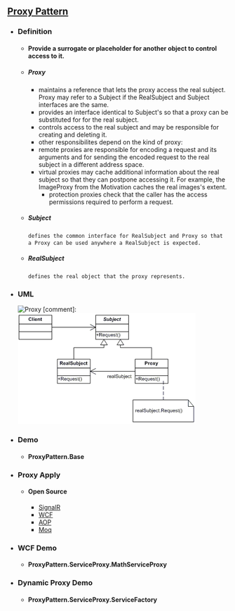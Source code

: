 ﻿## [Proxy Pattern](https://www.dofactory.com/net/proxy-design-pattern)
- ### Definition
  - #### Provide a surrogate or placeholder for another object to control access to it.
  - ##### Proxy
     - maintains a reference that lets the proxy access the real subject. Proxy may refer to a Subject if the RealSubject and Subject interfaces are the same.
     - provides an interface identical to Subject's so that a proxy can be substituted for for the real subject.
     - controls access to the real subject and may be responsible for creating and deleting it.
     - other responsibilites depend on the kind of proxy:
      - remote proxies are responsible for encoding a request and its arguments and for sending the encoded request to the real subject in a different address space.
      - virtual proxies may cache additional information about the real subject so that they can postpone accessing it. For example, the ImageProxy from the Motivation caches the real images's extent.
        - protection proxies check that the caller has the access permissions required to perform a request.
  - ##### Subject
        defines the common interface for RealSubject and Proxy so that a Proxy can be used anywhere a RealSubject is expected.
  - ##### RealSubject
        defines the real object that the proxy represents.
- ### UML
  ![Proxy](https://www.dofactory.com/images/diagrams/net/proxy.gif)
  [comment]:![Proxy](proxy.gif)
- ### Demo
  - #### ProxyPattern.Base
- ### Proxy Apply ###
  - #### Open Source
    - [SignalR](https://github.com/SignalR/SignalR/blob/master/src/Microsoft.AspNet.SignalR.Client/Hubs/HubProxy.cs)
    - [WCF](https://github.com/dotnet/wcf/blob/f0b3b4935eb97807dbed7b73f25fbf160a523eac/src/System.Private.ServiceModel/src/System/ServiceModel/ChannelFactory.cs)
    - [AOP](https://github.com/autofac/Autofac.Extras.DynamicProxy)
    - [Moq](https://github.com/moq/moq4/tree/master/src/Moq/ProxyFactories)
- ### WCF Demo
  - #### ProxyPattern.ServiceProxy.MathServiceProxy
- ### Dynamic Proxy Demo 
  - #### ProxyPattern.ServiceProxy.ServiceFactory
